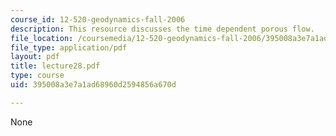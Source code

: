```yaml
---
course_id: 12-520-geodynamics-fall-2006
description: This resource discusses the time dependent porous flow.
file_location: /coursemedia/12-520-geodynamics-fall-2006/395008a3e7a1ad68960d2594856a670d_lecture28.pdf
file_type: application/pdf
layout: pdf
title: lecture28.pdf
type: course
uid: 395008a3e7a1ad68960d2594856a670d

---
```

None